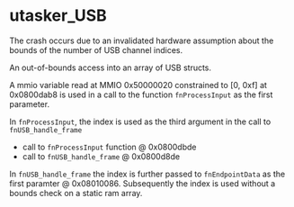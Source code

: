 # utasker_USB
The crash occurs due to an invalidated hardware assumption about the bounds of the number of USB channel indices.

An out-of-bounds access into an array of USB structs.

A mmio variable read at MMIO 0x50000020 constrained to [0, 0xf] at 0x0800dab8 is used in a call to the function `fnProcessInput` as the first parameter.

In `fnProcessInput`, the index is used as the third argument in the call to `fnUSB_handle_frame`
- call to `fnProcessInput` function @ 0x0800dbde
- call to `fnUSB_handle_frame` @ 0x0800d8de

In `fnUSB_handle_frame` the index is further passed to `fnEndpointData` as the first paramter @ 0x08010086.
Subsequently the index is used without a bounds check on a static ram array.